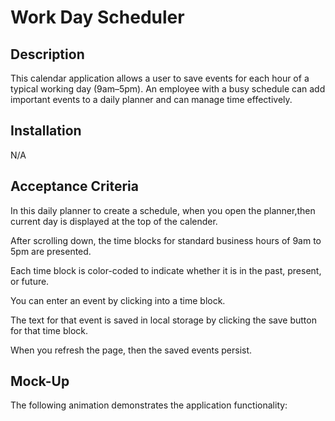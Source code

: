 # Work Day Scheduler

## Description

 This calendar application allows a user to save events for each hour of a typical working day (9am–5pm).
 An employee with a busy schedule can add important events to a daily planner and can manage time effectively.

 ## Installation 

 N/A

 ## Acceptance Criteria

 In this daily planner to create a schedule,
 when you open the planner,then current day is displayed at the top of the calender.

 After scrolling down, the time blocks for standard business hours of 9am to 5pm are presented.

 Each time block is color-coded to indicate whether it is in the past, present, or future.

  You can enter an event by clicking into a time block.

  The text for that event is saved in local storage by clicking the save button for that time block.

  When you refresh the page, then the saved events persist.

  ## Mock-Up

  The following animation demonstrates the application functionality:

